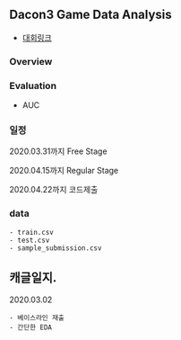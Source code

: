 ## Dacon3 Game Data Analysis

- [대회링크](https://dacon.io/competitions/official/235583/data/)

### Overview

### Evaluation

- AUC

### 일정

2020.03.31까지 Free Stage

2020.04.15까지 Regular Stage

2020.04.22까지 코드제출

### data

```
- train.csv
- test.csv
- sample_submission.csv
```

## 캐글일지.

2020.03.02

```
- 베이스라인 재출
- 간단한 EDA
```
